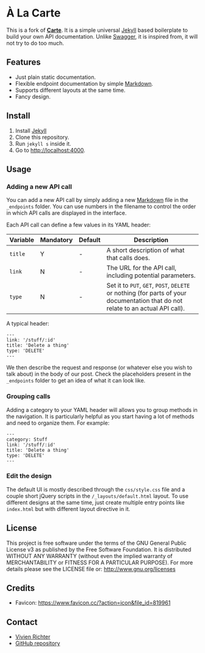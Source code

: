 # À La Carte

This is a fork of [**Carte**](https://github.com/Wiredcraft/carte).
It is a simple universal [Jekyll](https://jekyllrb.com) based boilerplate to build your own API documentation. Unlike [Swagger](https://swagger.io/), it is inspired from, it will not try to do too much.

## Features
 * Just plain static documentation.
 * Flexible endpoint documentation by simple [Markdown](https://guides.github.com/features/mastering-markdown).
 * Supports different layouts at the same time.
 * Fancy design.

## Install
1. Install [Jekyll](https://jekyllrb.com)
2. Clone this repository.
3. Run `jekyll s` inside it.
4. Go to [http://localhost:4000](http://localhost:4000).

## Usage

### Adding a new API call

You can add a new API call by simply adding a new [Markdown](https://guides.github.com/features/mastering-markdown) file in the `_endpoints` folder. You can use numbers in the filename to control the order in which API calls are displayed in the interface.

Each API call can define a few values in its YAML header:

Variable | Mandatory | Default | Description
--- | --- | --- | ---
``title`` | Y | - | A short description of what that calls does.
``link`` | N | - | The URL for the API call, including potential parameters.
``type`` | N | - | Set it to `PUT`, `GET`, `POST`, `DELETE` or nothing (for parts of your documentation that do not relate to an actual API call).

A typical header:

```
---
link: '/stuff/:id'
title: 'Delete a thing'
type: 'DELETE'
---
```

We then describe the request and response (or whatever else you wish to talk about) in the body of our post. Check the placeholders present in the `_endpoints` folder to get an idea of what it can look like.

### Grouping calls

Adding a category to your YAML header will allows you to group methods in the navigation. It is particularly helpful as you start having a lot of methods and need to organize them. For example:

```
---
category: Stuff
link: '/stuff/:id'
title: 'Delete a thing'
type: 'DELETE'
---
```

### Edit the design

The default UI is mostly described through the `css/style.css` file and a couple short jQuery scripts in the `/_layouts/default.html` layout.
To use different designs at the same time, just create multiple entry points like `index.html` but with different layout directive in it.

## License
This project is free software under the terms of the GNU General Public License v3 as published by the Free Software Foundation.
It is distributed WITHOUT ANY WARRANTY (without even the implied warranty of MERCHANTABILITY or FITNESS FOR A PARTICULAR PURPOSE).
For more details please see the LICENSE file or: http://www.gnu.org/licenses

## Credits
 * Favicon: https://www.favicon.cc/?action=icon&file_id=819961

## Contact
 * [Vivien Richter](mailto:vivien-richter@outlook.de)
 * [GitHub repository](https://github.com/vivi90/a-la-carte.git)
